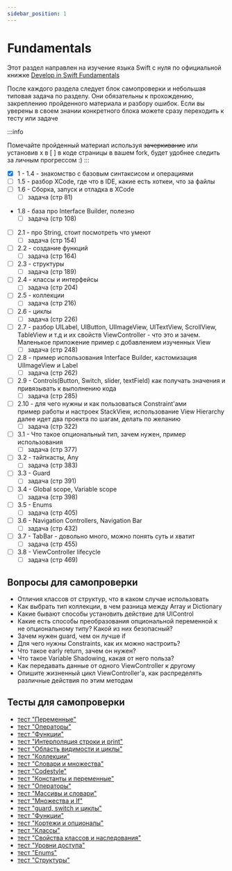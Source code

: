 ```yaml
---
sidebar_position: 1
---
```


# Fundamentals

Этот раздел направлен на изучение языка Swift с нуля по официальной
книжке [Develop in Swift Fundamentals](https://books.apple.com/ru/book/develop-in-swift-fundamentals/id1556365994?l=en)

После каждого раздела следует блок самопроверки и небольшая типовая задача по разделу. Они обязательны к прохождению,
закреплению пройденного материала и разбору ошибок. Если вы уверены в своем знании конкретного блока можете сразу
переходить к тесту или задаче

:::info

Помечайте пройденный материал используя ~~зачеркивание~~ или установив x в [ ] в коде страницы в вашем fork, будет
удобнее следить за личным прогрессом :)
:::

- [x] 1 - 1.4 - знакомство с базовым синтаксисом и операциями
- [ ] 1.5 - разбор XCode, где что в IDE, какие есть хоткеи, что за файлы
- [ ] 1.6 - Сборка, запуск и отладка в XCode
    - [ ] задача (стр 81)
- 1.8 - база про Interface Builder, полезно
    - [ ] задача (стр 108)
- [ ] 2.1 - про String, стоит посмотреть что умеют
    - [ ] задача (стр 154)
- [ ] 2.2 - создание функций
    - [ ] задача (стр 164)
- [ ] 2.3 - структуры
    - [ ] задача (стр 189)
- [ ] 2.4 - классы и интерфейсы
    - [ ] задача (стр 204)
- [ ] 2.5 - коллекции
    - [ ] задача (стр 216)
- [ ] 2.6 - циклы
    - [ ] задача (стр 226)
- [ ] 2.7 - разбор UILabel, UIButton, UIImageView, UITextView, ScrollView, TableView и т.д и их свойств ViewController -
  что это и зачем. Маленькое приложение пример с добавлением изученных View
    - [ ] задача (стр 248)
- [ ] 2.8 - пример использования Interface Builder, кастомизация UIImageView и Label
    - [ ] задача (стр 262)
- [ ] 2.9 - Controls(Button, Switch, slider, textField) как получать значения и привязывать к выполнению кода
    - [ ] задача (стр 285)
- [ ] 2.10 - для чего нужны и как пользоваться Constraint'ами  
  пример работы и настроек StackView, использование View Hierarchy  
  далее идет два проекта по шагам, делать по желанию
    - [ ] задача (стр 322)
- [ ] 3.1 - Что такое опциональный тип, зачем нужен, пример использования
    - [ ] задача (стр 377)
- [ ] 3.2 - тайпкасты, Any
    - [ ] задача (стр 383)
- [ ] 3.3 - Guard
    - [ ] задача (стр 391)
- [ ] 3.4 - Global scope, Variable scope
    - [ ] задача (стр 398)
- [ ] 3.5 - Enums
    - [ ] задача (стр 405)
- [ ] 3.6 - Navigation Controllers, Navigation Bar
    - [ ] задача (стр 432)
- [ ] 3.7 - TabBar - довольно много, можно понять суть и хватит
    - [ ] задача (стр 455)
- [ ] 3.8 - ViewController lifecycle
    - [ ] задача (стр 469)

## Вопросы для самопроверки

- Отличия классов от структур, что в каком случае использовать
- Как выбрать тип коллекции, в чем разница между Array и Dictionary
- Какие бывают способы установить действие для UIControl
- Какие есть способы преобразования опциональной переменной к не опциональному типу? Какой из них безопасный?
- Зачем нужен guard, чем он лучше if
- Для чего нужны Constraints, как их можно настроить?
- Что такое early return, зачем он нужен?
- Что такое Variable Shadowing, какая от него польза?
- Как передавать данные от одного ViewController к другому
- Опишите жизненный цикл ViewController'a, как распределять различные действия по этим методам

## Тесты для самопроверки

- [тест "Переменные"](https://swiftbook.ru/content/test-0-3/)
- [тест "Операторы"](https://swiftbook.ru/content/test-0-4/)
- [тест "Функции"](https://swiftbook.ru/content/test-0-5/)
- [тест "Интерполяция строки и print"](https://swiftbook.ru/content/test-0-6/)
- [тест "Область видимости и циклы"](https://swiftbook.ru/content/test-0-7/)
- [тест "Коллекции"](https://swiftbook.ru/content/test-0-8/)
- [тест "Словари и множества"](https://swiftbook.ru/content/test-0-9/)
- [тест "Codestyle"](https://swiftbook.ru/content/test-0-10/)
- [тест "Константы и переменные"](https://swiftbook.ru/content/test-2-2-1/)
- [тест "Операторы"](https://swiftbook.ru/content/test-2-2-2/)
- [тест "Массивы и словари"](https://swiftbook.ru/content/test-2-2-3/)
- [тест "Множества и If"](https://swiftbook.ru/content/test-2-2-4/)
- [тест "guard, switch и циклы"](https://swiftbook.ru/content/test-2-2-5/)
- [тест "Функции"](https://swiftbook.ru/content/test-2-2-6/)
- [тест "Кортежи и опционалы"](https://swiftbook.ru/content/test-2-2-7/)
- [тест "Классы"](https://swiftbook.ru/content/test-2-2-8/)
- [тест "Свойства классов и наследования"](https://swiftbook.ru/content/test-2-2-9/)
- [тест "Уровни доступа"](https://swiftbook.ru/content/test-2-2-12/)
- [тест "Enums"](https://swiftbook.ru/content/test-2-2-14/)
- [тест "Структуры"](https://swiftbook.ru/content/test-2-2-15/)

